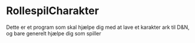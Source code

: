 # RollespilCharakter
Dette er et program som skal hjælpe dig med at lave et karakter ark til D&amp;N, og bare generelt hjælpe dig som spiller
